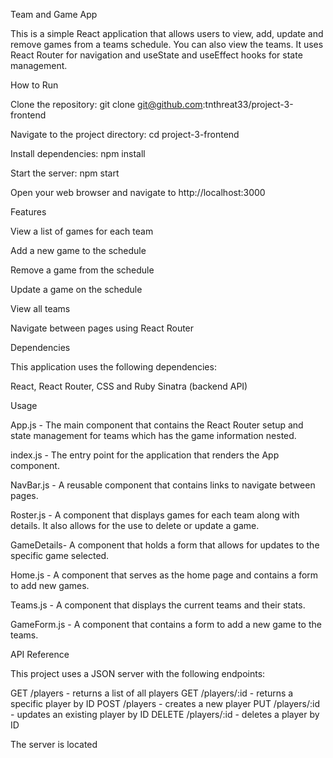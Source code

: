Team and Game App 

This is a simple React application that allows users to view, add, update and remove games from a teams schedule. You can also view the teams. It uses React Router for navigation and useState and useEffect hooks for state management.

How to Run

Clone the repository: git clone git@github.com:tnthreat33/project-3-frontend

Navigate to the project directory: cd project-3-frontend

Install dependencies: npm install

Start the server: npm start

Open your web browser and navigate to http://localhost:3000


Features

View a list of games for each team 

Add a new game to the schedule 

Remove a game from the schedule 

Update a game on the schedule 

View all teams 

Navigate between pages using React Router

Dependencies

This application uses the following dependencies:

React, React Router, CSS and Ruby Sinatra (backend API)

Usage

App.js - The main component that contains the React Router setup and state management for teams which has the game information nested.

index.js - The entry point for the application that renders the App component.

NavBar.js - A reusable component that contains links to navigate between pages.

Roster.js - A component that displays games for each team along with details. It also allows for the use to delete or update a game.

GameDetails- A component that holds a form that allows for updates to the specific game selected. 

Home.js - A component that serves as the home page and contains a form to add new games. 

Teams.js - A component that displays the current teams and their stats. 

GameForm.js - A component that contains a form to add a new game to the teams.



API Reference

This project uses a JSON server with the following endpoints:

GET /players - returns a list of all players 
GET /players/:id - returns a specific player by ID POST /players - creates a new player 
PUT /players/:id - updates an existing player by ID 
DELETE /players/:id - deletes a player by ID

The server is located 
